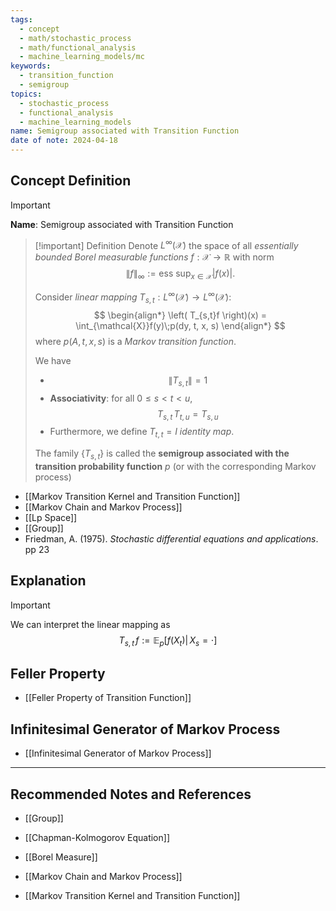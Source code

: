 ```yaml
---
tags:
  - concept
  - math/stochastic_process
  - math/functional_analysis
  - machine_learning_models/mc
keywords:
  - transition_function
  - semigroup
topics:
  - stochastic_process
  - functional_analysis
  - machine_learning_models
name: Semigroup associated with Transition Function
date of note: 2024-04-18
---
```


## Concept Definition

>[!important]
>**Name**:  Semigroup associated with Transition Function

>[!important] Definition
> Denote $L^{\infty}(\mathcal{X})$ the space of all *essentially bounded Borel measurable functions* $f: \mathcal{X} \to \mathbb{R}$ with norm $$\lVert f \rVert_{\infty} := \text{ess }\sup_{x\in \mathcal{X}}|f(x)|.$$
> 
>Consider *linear mapping* $T_{s,t}: L^{\infty}(\mathcal{X}) \to L^{\infty}(\mathcal{X})$:
>$$
>\begin{align*}
> \left( T_{s,t}f \right)(x) =  \int_{\mathcal{X}}f(y)\;p(dy, t, x, s)
>\end{align*}
>$$
>where $p(A,t, x, s)$ is a *Markov transition function*.
>
>We have
>- $$\lVert T_{s, t} \rVert = 1$$
>- **Associativity**:  for all $0 \le s < t <u$, $$T_{s, t}\,T_{t, u} = T_{s, u}$$
>- Furthermore, we define $T_{t,t} = I$ *identity map*.
>
>The family $\left\{ T_{s,t} \right\}$ is called the **semigroup associated with the transition probability function** $p$ (or with the corresponding Markov process)

- [[Markov Transition Kernel and Transition Function]]
- [[Markov Chain and Markov Process]]
- [[Lp Space]]
- [[Group]]
- Friedman, A. (1975). *Stochastic differential equations and applications*. pp 23

## Explanation

>[!important]
>We can interpret the linear mapping as 
>$$T_{s,t}\,f :=  \mathbb{E}_{ p }\left[ f(X_{t}) |\,X_{s} = \cdot \right] $$

## Feller Property

- [[Feller Property of Transition Function]]


## Infinitesimal Generator of Markov Process

- [[Infinitesimal Generator of Markov Process]]





-----------
##  Recommended Notes and References

- [[Group]]
- [[Chapman-Kolmogorov Equation]]

- [[Borel Measure]]

- [[Markov Chain and Markov Process]]
- [[Markov Transition Kernel and Transition Function]]